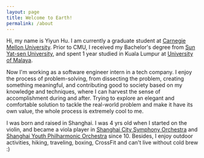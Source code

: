 ```yaml
---
layout: page
title: Welcome to Earth!
permalink: /about
---
```


Hi, my name is Yiyun Hu. I am currently a graduate student at [Carnegie Mellon University](https://www.cmu.edu/). Prior to CMU, I received my Bachelor's degree from [Sun Yat-sen University](https://www.sysu.edu.cn/), and spent 1 year studied in Kuala Lumpur at [University of Malaya](https://www.um.edu.my/).

Now I'm working as a software engineer intern in a tech company. I enjoy the process of problem-solving, from dissecting the problem, creating something meaningful, and contributing good to society based on my knowledge and techniques, where I can harvest the sense of accomplishment during and after. Trying to explore an elegant and comfortable solution to tackle the real-world problem and make it have its own value, the whole process is extremely cool to me.

I was born and raised in Shanghai. I was 4 yrs old when I started on the violin, and became a viola player in [Shanghai City Symphony Orchestra](https://en.wikipedia.org/wiki/Shanghai_City_Symphony_Orchestra) and [Shanghai Youth Philharmonic Orchestra](https://misa.shsymphony.com/artist/detail/68/en) since 10. Besides, I enjoy outdoor activities, hiking, traveling, boxing, CrossFit and can't live without cold brew :)


